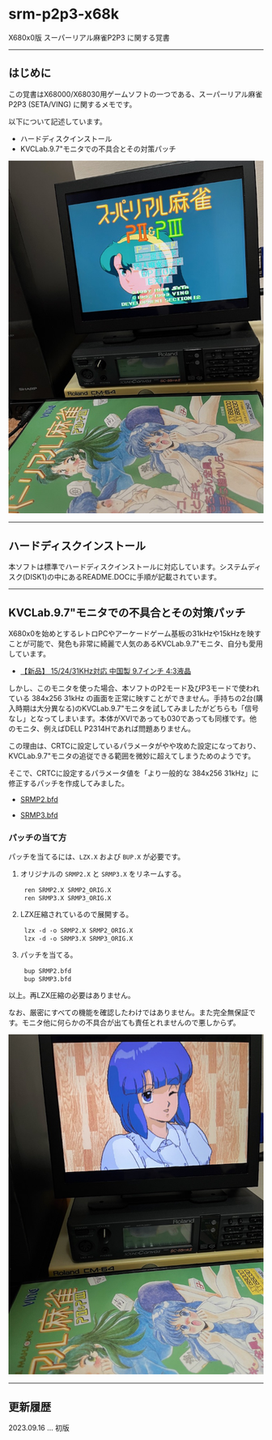 # srm-p2p3-x68k
X680x0版 スーパーリアル麻雀P2P3 に関する覚書

---

## はじめに

この覚書はX68000/X68030用ゲームソフトの一つである、スーパーリアル麻雀P2P3 (SETA/VING) に関するメモです。

以下について記述しています。

* ハードディスクインストール
* KVCLab.9.7"モニタでの不具合とその対策パッチ

<img src='images/srm23_1.jpeg'/>

---

## ハードディスクインストール

本ソフトは標準でハードディスクインストールに対応しています。システムディスク(DISK1)の中にあるREADME.DOCに手順が記載されています。

---

## KVCLab.9.7"モニタでの不具合とその対策パッチ

X680x0を始めとするレトロPCやアーケードゲーム基板の31kHzや15kHzを映すことが可能で、発色も非常に綺麗で人気のあるKVCLab.9.7"モニタ、自分も愛用しています。

* [【新品】 15/24/31KHz対応 中国製 9.7インチ 4:3液晶](https://kvclab.com/shopdetail/000000000489/)

しかし、このモニタを使った場合、本ソフトのP2モード及びP3モードで使われている 384x256 31kHz の画面を正常に映すことができません。手持ちの2台(購入時期は大分異なる)のKVCLab.9.7"モニタを試してみましたがどちらも「信号なし」となってしまいます。本体がXVIであっても030であっても同様です。他のモニタ、例えばDELL P2314Hであれば問題ありません。

この理由は、CRTCに設定しているパラメータがやや攻めた設定になっており、KVCLab.9.7"モニタの追従できる範囲を微妙に超えてしまうためのようです。

そこで、CRTCに設定するパラメータ値を「より一般的な 384x256 31kHz」に修正するパッチを作成してみました。

* [SRMP2.bfd](https://github.com/tantanGH/srm-p2p3-x68k/raw/main/bfd/SRMP2.bfd)

* [SRMP3.bfd](https://github.com/tantanGH/srm-p2p3-x68k/raw/main/bfd/SRMP3.bfd)


### パッチの当て方

パッチを当てるには、`LZX.X` および `BUP.X` が必要です。

1. オリジナルの `SRMP2.X` と `SRMP3.X` をリネームする。

        ren SRMP2.X SRMP2_ORIG.X
        ren SRMP3.X SRMP3_ORIG.X

2. LZX圧縮されているので展開する。

        lzx -d -o SRMP2.X SRMP2_ORIG.X
        lzx -d -o SRMP3.X SRMP3_ORIG.X

3. パッチを当てる。

        bup SRMP2.bfd
        bup SRMP3.bfd

以上。再LZX圧縮の必要はありません。

なお、厳密にすべての機能を確認したわけではありません。また完全無保証です。モニタ他に何らかの不具合が出ても責任とれませんので悪しからず。

<img src='images/srm23_2.jpeg'/>

---

## 更新履歴

2023.09.16 ... 初版
